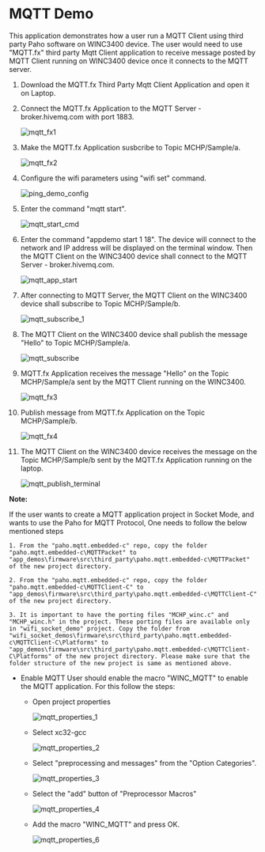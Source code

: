 
# MQTT Demo

This application demonstrates how a user run a MQTT Client using third party Paho software on WINC3400 device. The user would need to use "MQTT.fx" third party Mqtt Client application to receive message posted by MQTT Client running on WINC3400 device once it connects to the MQTT server.


1. Download the MQTT.fx Third Party Mqtt Client Application and open it on Laptop.

2. Connect the MQTT.fx Application to the MQTT Server - broker.hivemq.com with port 1883.

	![mqtt_fx1](GUID-3F4B943A-B357-462C-9C97-3F38C80743E0-low.png)

3. Make the MQTT.fx Application susbcribe to Topic MCHP/Sample/a.

	![mqtt_fx2](GUID-982757B8-0597-4511-BC95-D2AAEC39430A-low.png)

4. Configure the wifi parameters using "wifi set" command.

	![ping_demo_config](GUID-4DC916AC-6E5D-4F01-94F4-4D5AE0B066E8-low.png)

5. Enter the command "mqtt start". 

	![mqtt_start_cmd](GUID-D629ED58-9264-4952-A989-34BB6D8F5378-low.png)

6. Enter the command "appdemo start 1 18". The device will connect to the network and IP address will be displayed on the terminal window. Then the MQTT Client on the WINC3400 device shall connect to the MQTT Server - broker.hivemq.com.

	![mqtt_app_start](GUID-800DF72A-25F0-42D9-84F0-0B946FE4607B-low.png)

7. After connecting to MQTT Server, the MQTT Client on the WINC3400 device shall subscribe to Topic MCHP/Sample/b.

	![mqtt_subscribe_1](GUID-E16CBF90-2933-4A2A-92AE-F77B18EFD075-low.png)

8. The MQTT Client on the WINC3400 device shall publish the message "Hello" to Topic MCHP/Sample/a.

	![mqtt_subscribe](GUID-B58CD159-6864-4ED2-826B-F107F3A80854-low.png)

9. MQTT.fx Application receives the message "Hello" on the Topic MCHP/Sample/a sent by the MQTT Client running on the WINC3400.

	![mqtt_fx3](GUID-7FE0DC0D-D002-412A-B205-2325E4F65500-low.png)

10. Publish message from MQTT.fx Application on the Topic MCHP/Sample/b.

	![mqtt_fx4](GUID-A5E12442-97F4-47B1-9E96-163769D0F9F0-low.png)

11. The MQTT Client on the WINC3400 device receives the message on the Topic MCHP/Sample/b sent by the MQTT.fx Application running on the laptop.

	![mqtt_publish_terminal](GUID-002C31E1-8458-44B6-A358-A5EE8A094C3F-low.png)

**Note:**

If the user wants to create a MQTT application project in Socket Mode, and wants to use the Paho for MQTT Protocol, One needs to follow the below mentioned steps

	1. From the "paho.mqtt.embedded-c" repo, copy the folder "paho.mqtt.embedded-c\MQTTPacket" to "app_demos\firmware\src\third_party\paho.mqtt.embedded-c\MQTTPacket" of the new project directory.

	2. From the "paho.mqtt.embedded-c" repo, copy the folder "paho.mqtt.embedded-c\MQTTClient-C" to "app_demos\firmware\src\third_party\paho.mqtt.embedded-c\MQTTClient-C" of the new project directory.
	
	3. It is important to have the porting files "MCHP_winc.c" and "MCHP_winc.h" in the project. These porting files are available only in "wifi_socket_demo" project. Copy the folder from "wifi_socket_demos\firmware\src\third_party\paho.mqtt.embedded-c\MQTTClient-C\Platforms" to "app_demos\firmware\src\third_party\paho.mqtt.embedded-c\MQTTClient-C\Platforms" of the new project directory. Please make sure that the folder structure of the new project is same as mentioned above.

* Enable MQTT
	User should enable the macro "WINC_MQTT" to enable the MQTT application. For this follow the steps:
	* Open project properties

		![mqtt_properties_1](GUID-E3D4F3D5-56FD-412A-A983-B3643F7B40C9-low.png)

	* Select xc32-gcc

		![mqtt_properties_2](GUID-841FE4DF-89BC-47C0-A15E-4DB7A033F4A6-low.png)

	* Select "preprocessing and messages" from the "Option Categories".

		![mqtt_properties_3](GUID-27AB5E81-8D4E-426D-89CE-F5C9A2AEB8C6-low.png)

	* Select the "add" button of "Preprocessor Macros"

		![mqtt_properties_4](GUID-F70B2969-531E-4529-9831-B77355599803-low.png)

	* Add the macro "WINC_MQTT" and press OK.

		![mqtt_properties_6](GUID-3DA1E841-108D-4165-B6CE-2C60C398AB30-low.png)



